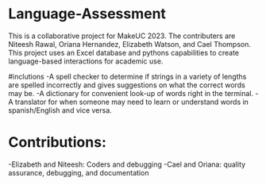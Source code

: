 # Language-Assessment
This is a collaborative project for MakeUC 2023. The contributers are Niteesh Rawal, Oriana Hernandez, Elizabeth Watson, and Cael Thompson. This project uses an Excel database and pythons capabilities to create language-based interactions for academic use.

#inclutions
-A spell checker to determine if strings in a variety of lengths are spelled incorrectly and gives suggestions on what the correct words may be.
-A dictionary for convenient look-up of words right in the terminal.
-A translator for when someone may need to learn or understand words in spanish/English and vice versa.

# Contributions:
-Elizabeth and Niteesh: Coders and debugging
-Cael and Oriana: quality assurance, debugging, and documentation
